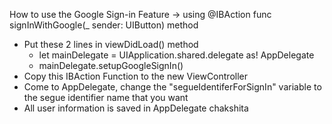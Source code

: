 How to use the Google Sign-in Feature -> using @IBAction func signInWithGoogle(_ sender: UIButton) method 
+ Put these 2 lines in viewDidLoad() method
    + let mainDelegate = UIApplication.shared.delegate as! AppDelegate
    + mainDelegate.setupGoogleSignIn()
+ Copy this IBAction Function to the new ViewController
+ Come to AppDelegate, change the "segueIdentiferForSignIn" variable to the segue identifier name that you want
+ All user information is saved in AppDelegate
chakshita

